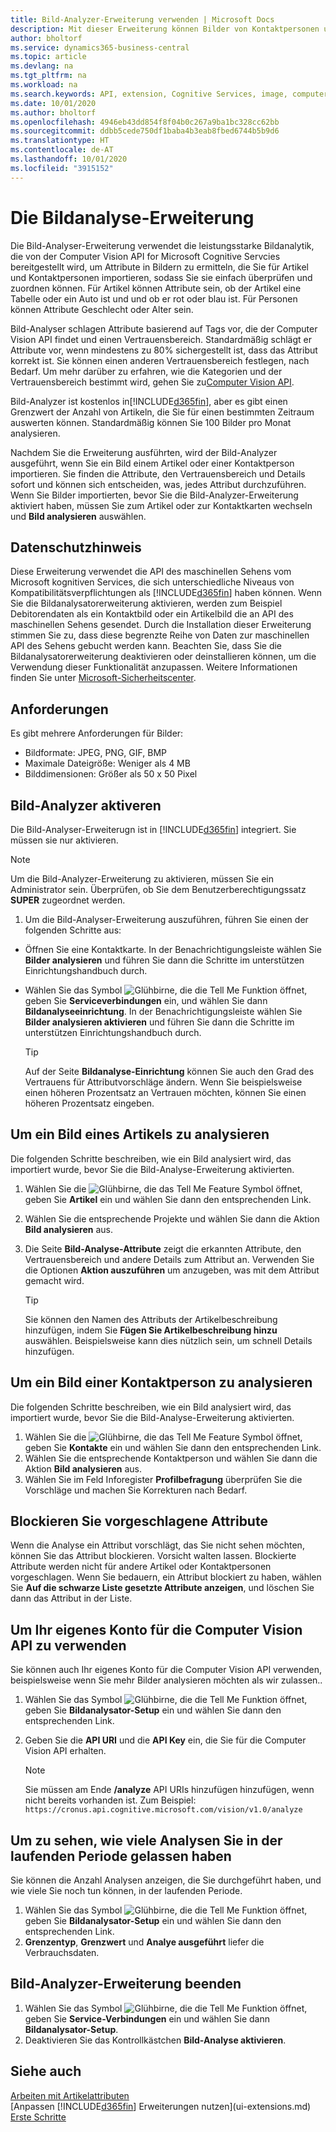 ```yaml
---
title: Bild-Analyzer-Erweiterung verwenden | Microsoft Docs
description: Mit dieser Erweiterung können Bilder von Kontaktpersonen und Artikel analysieren und Attribute finden, damit Sie diese in Business Central rasch zuweisen können.
author: bholtorf
ms.service: dynamics365-business-central
ms.topic: article
ms.devlang: na
ms.tgt_pltfrm: na
ms.workload: na
ms.search.keywords: API, extension, Cognitive Services, image, computer vision, attribute, tag, recognition
ms.date: 10/01/2020
ms.author: bholtorf
ms.openlocfilehash: 4946eb43dd854f8f04b0c267a9ba1bc328cc62bb
ms.sourcegitcommit: ddbb5cede750df1baba4b3eab8fbed6744b5b9d6
ms.translationtype: HT
ms.contentlocale: de-AT
ms.lasthandoff: 10/01/2020
ms.locfileid: "3915152"
---
```

# <a name="the-image-analyzer-extension"></a>Die Bildanalyse-Erweiterung

Die Bild-Analyser-Erweiterung verwendet die leistungsstarke Bildanalytik, die von der Computer Vision API for Microsoft Cognitive Servcies bereitgestellt wird, um Attribute in Bildern zu ermitteln, die Sie für Artikel und Kontaktpersonen importieren, sodass Sie sie einfach überprüfen und zuordnen können. Für Artikel können Attribute sein, ob der Artikel eine Tabelle oder ein Auto ist und und ob er rot oder blau ist. Für Personen können Attribute Geschlecht oder Alter sein.

Bild-Analyser schlagen Attribute basierend auf Tags vor, die der Computer Vision API findet und einen Vertrauensbereich. Standardmäßig schlägt er Attribute vor, wenn mindestens zu 80% sichergestellt ist, dass das Attribut korrekt ist. Sie können einen anderen Vertrauensbereich festlegen, nach Bedarf. Um mehr darüber zu erfahren, wie die Kategorien und der Vertrauensbereich bestimmt wird, gehen Sie zu[Computer Vision API](https://go.microsoft.com/fwlink/?linkid=851476).  

Bild-Analyzer ist kostenlos in[!INCLUDE[d365fin](includes/d365fin_md.md)], aber es gibt einen Grenzwert der Anzahl von Artikeln, die Sie für einen bestimmten Zeitraum auswerten können. Standardmäßig können Sie 100 Bilder pro Monat analysieren.

Nachdem Sie die Erweiterung ausführten, wird der Bild-Analyzer ausgeführt, wenn Sie ein Bild einem Artikel oder einer Kontaktperson importieren. Sie finden die Attribute, den Vertrauensbereich und Details sofort und können sich entscheiden, was, jedes Attribut durchzuführen. Wenn Sie Bilder importierten, bevor Sie die Bild-Analyzer-Erweiterung aktiviert haben, müssen Sie zum Artikel oder zur Kontaktkarten wechseln und **Bild analysieren** auswählen.  

## <a name="privacy-notice"></a>Datenschutzhinweis

Diese Erweiterung verwendet die API des maschinellen Sehens vom Microsoft kognitiven Services, die sich unterschiedliche Niveaus von Kompatibilitätsverpflichtungen als [!INCLUDE[d365fin](includes/d365fin_md.md)] haben können. Wenn Sie die Bildanalysatorerweiterung aktivieren, werden zum Beispiel Debitorendaten als ein Kontaktbild oder ein Artikelbild die an API des maschinellen Sehens gesendet. Durch die Installation dieser Erweiterung stimmen Sie zu, dass diese begrenzte Reihe von Daten zur maschinellen API des Sehens gebucht werden kann. Beachten Sie, dass Sie die Bildanalysatorerweiterung deaktivieren oder deinstallieren können, um die Verwendung dieser Funktionalität anzupassen. Weitere Informationen finden Sie unter [Microsoft-Sicherheitscenter](https://go.microsoft.com/fwlink/?linkid=851463).

## <a name="requirements"></a>Anforderungen

Es gibt mehrere Anforderungen für Bilder:

* Bildformate: JPEG, PNG, GIF, BMP  
* Maximale Dateigröße: Weniger als 4 MB  
* Bilddimensionen: Größer als 50 x 50 Pixel  

## <a name="to-enable-image-analyzer"></a>Bild-Analyzer aktiveren

Die Bild-Analyser-Erweiterugn ist in [!INCLUDE[d365fin](includes/d365fin_md.md)] integriert. Sie müssen sie nur aktivieren.

> [!NOTE]  
> Um die Bild-Analyzer-Erweiterung zu aktivieren, müssen Sie ein Administrator sein. Überprüfen, ob Sie dem Benutzerberechtigungssatz **SUPER** zugeordnet werden.

1. Um die Bild-Analyser-Erweiterung auszuführen, führen Sie einen der folgenden Schritte aus:

* Öffnen Sie eine Kontaktkarte. In der Benachrichtigungsleiste wählen Sie **Bilder analysieren** und führen Sie dann die Schritte im unterstützen Einrichtungshandbuch durch.  
* Wählen Sie das Symbol ![Glühbirne, die die Tell Me Funktion öffnet](media/ui-search/search_small.png "Tell Me-Funktion"), geben Sie **Serviceverbindungen** ein, und wählen Sie dann **Bildanalyseeinrichtung**. In der Benachrichtigungsleiste wählen Sie **Bilder analysieren aktivieren** und führen Sie dann die Schritte im unterstützen Einrichtungshandbuch durch.  

    > [!TIP]  
    > Auf der Seite **Bildanalyse-Einrichtung** können Sie auch den Grad des Vertrauens für Attributvorschläge ändern. Wenn Sie beispielsweise einen höheren Prozentsatz an Vertrauen möchten, können Sie einen höheren Prozentsatz eingeben.

## <a name="to-analyze-an-image-of-an-item"></a>Um ein Bild eines Artikels zu analysieren

Die folgenden Schritte beschreiben, wie ein Bild analysiert wird, das importiert wurde, bevor Sie die Bild-Analyse-Erweiterung aktivierten.  

1. Wählen Sie die ![Glühbirne, die das Tell Me Feature](media/ui-search/search_small.png "Tell Me-Funktion") Symbol öffnet, geben Sie **Artikel** ein und wählen Sie dann den entsprechenden Link.  
2. Wählen Sie die entsprechende Projekte und wählen Sie dann die Aktion **Bild analysieren** aus.  
3. Die Seite **Bild-Analyse-Attribute** zeigt die erkannten Attribute, den Vertrauensbereich und andere Details zum Attribut an. Verwenden Sie die Optionen **Aktion auszuführen** um anzugeben, was mit dem Attribut gemacht wird.  

    > [!TIP]  
    > Sie können den Namen des Attributs der Artikelbeschreibung hinzufügen, indem Sie **Fügen Sie Artikelbeschreibung hinzu** auswählen. Beispielsweise kann dies nützlich sein, um schnell Details hinzufügen.  

## <a name="to-analyze-a-picture-of-a-contact-person"></a>Um ein Bild einer Kontaktperson zu analysieren

Die folgenden Schritte beschreiben, wie ein Bild analysiert wird, das importiert wurde, bevor Sie die Bild-Analyse-Erweiterung aktivierten.  

1. Wählen Sie die ![Glühbirne, die das Tell Me Feature](media/ui-search/search_small.png "Tell Me-Funktion") Symbol öffnet, geben Sie **Kontakte** ein und wählen Sie dann den entsprechenden Link.  
2. Wählen Sie die entsprechende Kontaktperson und wählen Sie dann die Aktion **Bild analysieren** aus.  
3. Wählen Sie im Feld Inforegister **Profilbefragung** überprüfen Sie die Vorschläge und machen Sie Korrekturen nach Bedarf.  

## <a name="block-suggested-attributes"></a>Blockieren Sie vorgeschlagene Attribute

Wenn die Analyse ein Attribut vorschlägt, das Sie nicht sehen möchten, können Sie das Attribut blockieren. Vorsicht walten lassen. Blockierte Attribute werden nicht für andere Artikel oder Kontaktpersonen vorgeschlagen. Wenn Sie bedauern, ein Attribut blockiert zu haben, wählen Sie **Auf die schwarze Liste gesetzte Attribute anzeigen**, und löschen Sie dann das Attribut in der Liste.

## <a name="to-use-your-own-account-for-the-computer-vision-api"></a>Um Ihr eigenes Konto für die Computer Vision API zu verwenden

Sie können auch Ihr eigenes Konto für die Computer Vision API verwenden, beispielsweise wenn Sie mehr Bilder analysieren möchten als wir zulassen..  

1. Wählen Sie das Symbol ![Glühbirne, die die Tell Me Funktion öffnet](media/ui-search/search_small.png "Tell Me-Funktion"), geben Sie **Bildanalysator-Setup** ein und wählen Sie dann den entsprechenden Link.  
2. Geben Sie die **API URI** und die **API Key** ein,  die Sie für die Computer Vision API erhalten.  

    > [!NOTE]  
    > Sie müssen am Ende **/analyze** API URIs hinzufügen hinzufügen, wenn nicht bereits vorhanden ist. Zum Beispiel: ```https://cronus.api.cognitive.microsoft.com/vision/v1.0/analyze```

## <a name="to-see-how-many-analyses-you-have-left-in-the-current-period"></a>Um zu sehen, wie viele Analysen Sie in der laufenden Periode gelassen haben

Sie können die Anzahl Analysen anzeigen, die Sie durchgeführt haben, und wie viele Sie noch tun können, in der laufenden Periode.  

1. Wählen Sie das Symbol ![Glühbirne, die die Tell Me Funktion öffnet](media/ui-search/search_small.png "Tell Me-Funktion"), geben Sie **Bildanalysator-Setup** ein und wählen Sie dann den entsprechenden Link.  
2. **Grenzentyp**, **Grenzwert** und **Analye ausgeführt** liefer die Verbrauchsdaten.  

## <a name="to-stop-using-the-image-analyzer-extension"></a>Bild-Analyzer-Erweiterung beenden

1. Wählen Sie das Symbol ![Glühbirne, die die Tell Me Funktion öffnet](media/ui-search/search_small.png "Tell Me-Funktion"), geben Sie **Service-Verbindungen** ein und wählen Sie dann **Bildanalysator-Setup**.  
2. Deaktivieren Sie das Kontrollkästchen **Bild-Analyse aktivieren**.  

## <a name="see-also"></a>Siehe auch

[Arbeiten mit Artikelattributen](inventory-how-work-item-attributes.md)  
[Anpassen [!INCLUDE[d365fin](includes/d365fin_md.md)] Erweiterungen nutzen](ui-extensions.md)  
[Erste Schritte](product-get-started.md)  
